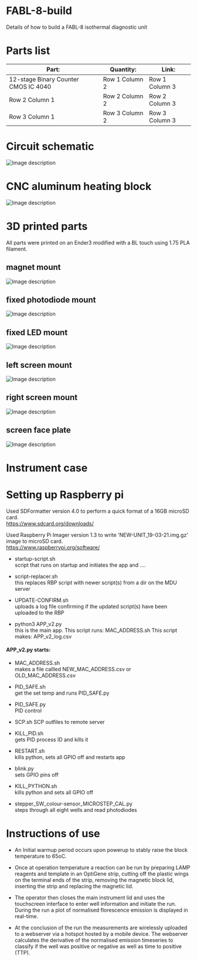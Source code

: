 # FABL-8-build  
Details of how to build a FABL-8 isothermal diagnostic unit  

# Parts list
| Part: | Quantity: | Link: |
| --------------- | --------------- | --------------- |
| 12-stage Binary Counter CMOS IC 4040 | Row 1 Column 2 | Row 1 Column 3 |
| Row 2 Column 1 | Row 2 Column 2 | Row 2 Column 3 |
| Row 3 Column 1 | Row 3 Column 2 | Row 3 Column 3 |


# Circuit schematic
![Image description](https://github.com/abuultjens/FABL-8-build/blob/main/FABL-8_schematic.png)

# CNC aluminum heating block

![Image description](https://github.com/abuultjens/FABL-8-build/blob/main/Simple_block_with_threaded_holes.png)

# 3D printed parts
All parts were printed on an Ender3 modified with a BL touch using 1.75 PLA filament.  

## magnet mount  
![Image description](https://github.com/abuultjens/FABL-8-build/blob/main/Magnet_mount.png)

## fixed photodiode mount  
![Image description](https://github.com/abuultjens/FABL-8-build/blob/main/Fixed_photodiode_mount.png)  

## fixed LED mount  
![Image description](https://github.com/abuultjens/FABL-8-build/blob/main/Fixed_8-LED_mount.png)  

## left screen mount  
![Image description](https://github.com/abuultjens/FABL-8-build/blob/main/Left_screen_mount.png)  

## right screen mount  
![Image description](https://github.com/abuultjens/FABL-8-build/blob/main/Right_Screen_mount.png)  

## screen face plate  
![Image description](https://github.com/abuultjens/FABL-8-build/blob/main/Screen_face_plate.png)  


# Instrument case



# Setting up Raspberry pi  
Used SDFormatter version 4.0 to perform a quick format of a 16GB microSD card.  
https://www.sdcard.org/downloads/  
  
Used Raspberry Pi Imager version 1.3 to write 'NEW-UNIT_19-03-21.img.gz' image to microSD card.  
https://www.raspberrypi.org/software/  
   
* startup-script.sh  
script that runs on startup and initiates the app and ....

* script-replacer.sh  
this replaces RBP script with newer script(s) from a dir on the MDU server  

* UPDATE-CONFIRM.sh  
uploads a log file confirming if the updated script(s) have been uploaded to the RBP  

* python3 APP_v2.py  
this is the main app. This script runs:
MAC_ADDRESS.sh 
This script makes:
APP_v2_log.csv 

#### APP_v2.py starts:  

* MAC_ADDRESS.sh  
makes a file callled NEW_MAC_ADDRESS.csv or OLD_MAC_ADDRESS.csv  

* PID_SAFE.sh  
get the set temp and runs PID_SAFE.py  

* PID_SAFE.py  
PID control 

* SCP.sh
SCP outfiles to remote server  
  
* KILL_PID.sh  
gets PID process ID and kills it  

* RESTART.sh  
kills python, sets all GPIO off and restarts app  

* blink.py  
sets GPIO pins off  

* KILL_PYTHON.sh  
kills python and sets all GPIO off  

* stepper_SW_colour-sensor_MICROSTEP_CAL.py  
steps through all eight wells and read photodiodes  



# Instructions of use  

* An Initial warmup period occurs upon powerup to stably raise the block temperature to 65oC. 

* Once at operation temperature a reaction can be run by preparing LAMP reagents and template in an OptiGene strip, cutting off the plastic wings on the terminal ends of the strip, removing the magnetic block lid, inserting the strip and replacing the magnetic lid. 

* The operator then closes the main instrument lid and uses the touchscreen interface to enter well information and initiate the run. During the run a plot of normalised florescence emission is displayed in real-time. 

* At the conclusion of the run the measurements are wirelessly uploaded to a webserver via a hotspot hosted by a mobile device. The webserver calculates the derivative of the normalised emission timeseries to classify if the well was positive or negative as well as time to positive (TTP).




